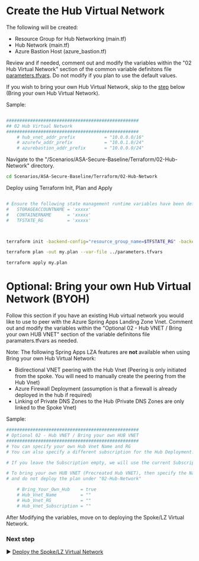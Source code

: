 # Create the Hub Virtual Network

The following will be created:
* Resource Group for Hub Networking (main.tf)
* Hub Network (main.tf)
* Azure Bastion Host (azure_bastion.tf)

Review and if needed, comment out and modify the variables within the "02 Hub Virtual Network" section of the common variable definitons file [parameters.tfvars](./parameters.tfvars). Do not modify if you plan to use the default values. 

If you wish to bring your own Hub Virtual Network, skip to the [step](#optional-bring-your-own-hub-virtual-network) below (Bring your own Hub Virtual Network). 

Sample:

```bash

##################################################
## 02 Hub Virtual Network
##################################################
    # hub_vnet_addr_prefix           = "10.0.0.0/16"
    # azurefw_addr_prefix            = "10.0.1.0/24"
    # azurebastion_addr_prefix       = "10.0.0.0/24"

```

Navigate to the "/Scenarios/ASA-Secure-Baseline/Terraform/02-Hub-Network" directory. 

```bash
cd Scenarios/ASA-Secure-Baseline/Terraform/02-Hub-Network
```
Deploy using Terraform Init, Plan and Apply

```bash

# Ensure the following state management runtime variables have been defined:
#   STORAGEACCOUNTNAME = 'xxxxx'
#   CONTAINERNAME      = 'xxxxx'
#   TFSTATE_RG         = 'xxxxx'



terraform init -backend-config="resource_group_name=$TFSTATE_RG" -backend-config="storage_account_name=$STORAGEACCOUNTNAME" -backend-config="container_name=$CONTAINERNAME"
```

```bash
terraform plan -out my.plan --var-file ../parameters.tfvars
```

```bash
terraform apply my.plan
```

# Optional: Bring your own Hub Virtual Network (BYOH)

Follow this section if you have an existing Hub virtual network you would like to use to peer with the Azure Spring Apps Landing Zone Vnet. Comment out and modify the variables within the "Optional 02 - Hub VNET / Bring your own HUB VNET" section of the variable definitons file paramaters.tfvars as needed.

Note: The following Spring Apps LZA features are **not** available when using Bring your own Hub Virtual Network:

   - Bidirectional VNET peering with the Hub Vnet (Peering is only initiated from the spoke. You will need to manually create the peering from the Hub Vnet)
   - Azure Firewall Deployment (assumption is that a firewall is already deployed in the hub if required)
   - Linking of Private DNS Zones to the Hub (Private DNS Zones are only linked to the Spoke Vnet)


Sample:

```bash 
##################################################
# Optional 02 - Hub VNET / Bring your own HUB VNET
##################################################
# You can specify your own Hub Vnet Name and RG
# You can also specify a different subscription for the Hub Deployment.

# If you leave the Subscription empty, we will use the current Subscription

# To bring your own HUB VNET (Precreated Hub VNET), then specify the Name/RG/Subscription below, set Bring_Your_Own_Hub=true
# and do not deploy the plan under "02-Hub-Network"

    # Bring_Your_Own_Hub    = true
    # Hub_Vnet_Name         = ""
    # Hub_Vnet_RG           = ""
    # Hub_Vnet_Subscription = ""

```
After Modifying the variables, move on to deploying the Spoke/LZ Virtual Network.

### Next step

:arrow_forward: [Deploy the Spoke/LZ Virtual Network](./03-LZ-Network.md)